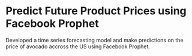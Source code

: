 # Predict Future Product Prices using Facebook Prophet

Developed a time series forecasting model and make predictions on the price of avocado accross the US using Facebook Prophet.

